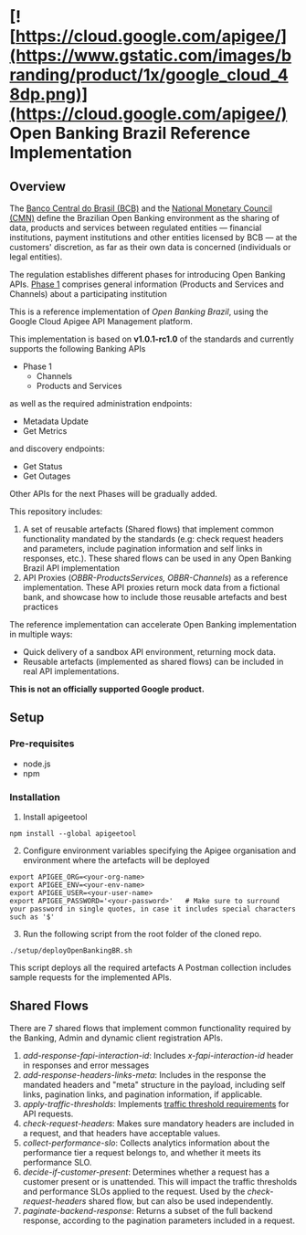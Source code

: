 # [![https://cloud.google.com/apigee/](https://www.gstatic.com/images/branding/product/1x/google_cloud_48dp.png)](https://cloud.google.com/apigee/)  Open Banking Brazil Reference Implementation

## Overview

The [Banco Central do Brasil (BCB)](https://www.bcb.gov.br/en/about) and the [National Monetary Council (CMN)](https://www.bcb.gov.br/en/about/cmnen) define the Brazilian Open Banking environment as the sharing of data, products and services between regulated entities — financial institutions, payment institutions and other entities licensed by BCB — at the customers' discretion, as far as their own data is concerned (individuals or legal entities).

The regulation establishes different phases for introducing Open Banking APIs. [Phase 1](https://openbanking-brasil.github.io/areadesenvolvedor/#fase-1-apis-do-open-banking-brasil) comprises general information (Products and Services and Channels) about a participating institution

This is a reference implementation of *Open Banking Brazil*, using the Google Cloud Apigee API Management platform.

This implementation is based on **v1.0.1-rc1.0** of the standards and currently supports the following Banking APIs

- Phase 1
  - Channels
  - Products and Services

as well as the required administration endpoints:
- Metadata Update
- Get Metrics

and discovery endpoints:
- Get Status
- Get Outages

Other APIs for the next Phases will be gradually added.

This repository includes:
1. A set of reusable artefacts (Shared flows) that implement common functionality mandated by the standards (e.g: check request headers and parameters, include pagination information and self links in responses, etc.). These shared flows can be used in any Open Banking Brazil API implementation
2. API Proxies (*OBBR-ProductsServices, OBBR-Channels*) as a reference implementation. These API proxies return mock data from a fictional bank, and showcase how to include those reusable artefacts and best practices

The reference implementation can accelerate Open Banking implementation in multiple ways:
- Quick delivery of a sandbox API environment, returning mock data.
- Reusable artefacts (implemented as shared flows) can be included in real API implementations.

**This is not an officially supported Google product.**

## Setup

### Pre-requisites
- node.js 
- npm

### Installation
1. Install apigeetool
```
npm install --global apigeetool
```
2. Configure environment variables specifying the Apigee organisation and environment where the artefacts will be deployed
```
export APIGEE_ORG=<your-org-name>
export APIGEE_ENV=<your-env-name>
export APIGEE_USER=<your-user-name>
export APIGEE_PASSWORD='<your-password>'   # Make sure to surround your password in single quotes, in case it includes special characters such as '$'
```
3. Run the following script from the root folder of the cloned repo.
```
./setup/deployOpenBankingBR.sh
```
This script deploys all the required artefacts
A Postman collection includes sample requests for the implemented APIs.


## Shared Flows

There are 7 shared flows that implement common functionality required by the Banking, Admin and dynamic client registration APIs.

1. *add-response-fapi-interaction-id*: Includes *x-fapi-interaction-id* header in responses and error messages
2. *add-response-headers-links-meta*: Includes in the response the mandated headers and  "meta" structure in the payload, including self links, pagination links, and pagination information, if applicable.
3. *apply-traffic-thresholds*: Implements [traffic threshold requirements](https://openbanking-brasil.github.io/areadesenvolvedor/#limites-de-trafego-de-requisicoes) for API requests.
4. *check-request-headers*: Makes sure mandatory headers are included in a request, and that headers have acceptable values. 
5. *collect-performance-slo*: Collects analytics information about the performance tier a request belongs to, and whether it meets its performance SLO. 
6. *decide-if-customer-present*: Determines whether a request has a customer present or is unattended. This will impact the traffic thresholds and performance SLOs applied to the request. Used by the *check-request-headers* shared flow, but can also be used independently.
7. *paginate-backend-response*: Returns a subset of the full backend response, according to the pagination parameters included in a request.